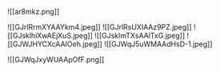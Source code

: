 ![[ar8mkz.png]]

![[GJrlRrmXYAAYkm4.jpeg]]
![[GJrlRsUXIAAz9PZ.jpeg]]
![[GJsklhiXwAEjXuS.jpeg]]
![[GJsklmTXsAAlTxG.jpeg]]
![[GJWJHYCXcAAIOeh.jpeg]]
![[GJWqJ5uWMAAdHsD-1.jpeg]]

![[GJWqJxyWUAApOfF.png]]